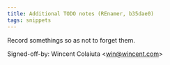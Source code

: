 ```yaml
---
title: Additional TODO notes (REnamer, b35dae0)
tags: snippets
---
```


Record somethings so as not to forget them.

Signed-off-by: Wincent Colaiuta &lt;win@wincent.com&gt;
